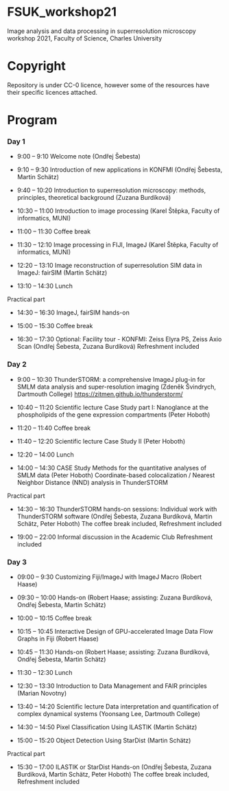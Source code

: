 # FSUK_workshop21
Image analysis and data processing in superresolution microscopy workshop 2021, Faculty of Science, Charles University

# Copyright
Repository is under CC-0 licence, however some of the resources have their specific licences attached.

# Program
### Day 1
* 9:00 – 9:10	Welcome note (Ondřej Šebesta)
* 9:10 – 9:30	Introduction of new applications in KONFMI 
(Ondřej Šebesta, Martin Schätz)
* 9:40 – 10:20	Introduction to superresolution microscopy: methods, principles, theoretical background (Zuzana Burdíková)
* 10:30 – 11:00	Introduction to image processing 
(Karel Štěpka, Faculty of informatics, MUNI)
* 11:00 – 11:30	Coffee break 
* 11:30 – 12:10	Image processing in FIJI, ImageJ 
(Karel Štěpka, Faculty of informatics, MUNI)
* 12:20 – 13:10	Image reconstruction of superresolution SIM data in ImageJ: fairSIM (Martin Schätz)

* 13:10 – 14:30	Lunch

Practical part
* 14:30 – 16:30	ImageJ, fairSIM hands-on 

* 15:00 – 15:30 Coffee break

* 16:30 – 17:30	Optional: Facility tour - KONFMI: Zeiss Elyra PS, Zeiss Axio Scan (Ondřej Šebesta,  Zuzana Burdíková)
Refreshment included

### Day 2
* 9:00 – 10:30 ThunderSTORM: a comprehensive ImageJ plug-in for SMLM data analysis and super-resolution imaging 
(Zdeněk Švindrych, Dartmouth College) https://zitmen.github.io/thunderstorm/
* 10:40 – 11:20	Scientific lecture Case Study part I: Nanoglance at the phospholipids of the gene expression compartments (Peter Hoboth)
* 11:20 – 11:40	Coffee break 
* 11:40 – 12:20	Scientific lecture Case Study II (Peter Hoboth)

* 12:20 – 14:00	Lunch

* 14:00 – 14:30	CASE Study Methods for the quantitative analyses of SMLM data (Peter Hoboth)
Coordinate-based colocalization / Nearest Neighbor Distance (NND) analysis in ThunderSTORM 

Practical part
* 14:30 – 16:30	ThunderSTORM hands-on sessions: Individual work with ThunderSTORM software 
(Ondřej Šebesta, Zuzana Burdíková, Martin Schätz, Peter Hoboth)
	The coffee break included, Refreshment included
  
* 19:00 – 22:00	Informal discussion in the Academic Club
	Refreshment included
  
###  Day 3
* 09:00 – 9:30	Customizing Fiji/ImageJ with ImageJ Macro (Robert Haase) 

* 09:30 – 10:00	Hands-on 
(Robert Haase; assisting: Zuzana Burdíková, Ondřej Šebesta, Martin Schätz) 

* 10:00 – 10:15	Coffee break

* 10:15 – 10:45 Interactive Design of GPU-accelerated Image Data Flow Graphs in Fiji (Robert Haase)

* 10:45 – 11:30	Hands-on 
(Robert Haase; assisting: Zuzana Burdíková, Ondřej Šebesta, Martin Schätz)

* 11:30 – 12:30	Lunch

* 12:30 – 13:30 	Introduction to Data Management and FAIR principles (Marian Novotny)

* 13:40 – 14:20	Scientific lecture  Data interpretation and quantification of complex dynamical systems (Yoonsang Lee, Dartmouth College)

* 14:30 – 14:50	Pixel Classification Using ILASTIK (Martin Schätz)

* 15:00 – 15:20	Object Detection Using StarDist (Martin Schätz)

Practical part
* 15:30 – 17:00	ILASTIK or StarDist Hands-on
(Ondřej Šebesta, Zuzana Burdíková, Martin Schätz, Peter Hoboth)
The coffee break included, Refreshment included

